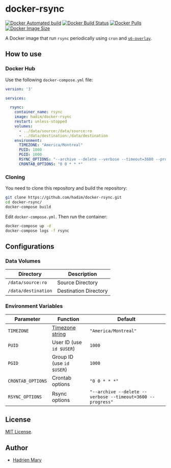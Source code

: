 # docker-rsync

[![Docker Automated build](https://img.shields.io/docker/cloud/automated/hadim/docker-rsync.svg)](https://hub.docker.com/r/hadim/docker-rsync 'DockerHub')
[![Docker Build Status](https://img.shields.io/docker/cloud/build/hadim/docker-rsync.svg)](https://hub.docker.com/r/hadim/docker-rsync 'DockerHub')
[![Docker Pulls](https://img.shields.io/docker/pulls/hadim/docker-rsync.svg)](https://hub.docker.com/r/hadim/docker-rsync 'DockerHub')
[![Docker Image Size](https://images.microbadger.com/badges/image/hadim/docker-rsync.svg)](https://microbadger.com/images/hadim/docker-rsync "MicroBadger")

A Docker image that run `rsync` periodically using `cron` and [`s6-overlay`](https://github.com/just-containers/s6-overlay).

## How to use

### Docker Hub

Use the following `docker-compose.yml` file:

```yaml
version: '3'

services:

  rsync:
    container_name: rsync
    image: hadim/docker-rsync
    restart: unless-stopped
    volumes:
      - ../data/source:/data/source:ro
      - ../data/destination:/data/destination
    environment:
      TIMEZONE: "America/Montreal"
      PUID: 1000
      PGID: 1000
      RSYNC_OPTIONS: "--archive --delete --verbose --timeout=3600 --progress"
      CRONTAB_OPTIONS: "0 0 * * *"
```

### Cloning
You need to clone this repository and build the repository:

```bash
git clone https://github.com/hadim/docker-rsync.git
cd docker-rsync/
docker-compose build
```

Edit `docker-compose.yml`. Then run the container:

```bash
docker-compose up -d
docker-compose logs -f rsync
```

## Configurations

### Data Volumes

| Directory | Description |
| --- | --- |
| `/data/source:ro` | Source Directory |
| `/data/destination` | Destination Directory |

### Environment Variables

| Parameter | Function | Default |
| --- | --- | --- |
| `TIMEZONE` | [Timezone string](https://en.wikipedia.org/wiki/List_of_tz_database_time_zones) | `"America/Montreal"` |
| `PUID` | User ID (use `id $USER`) | `1000` |
| `PGID` | Group ID (use `id $USER`) | `1000` |
| `CRONTAB_OPTIONS` | Crontab options | `"0 0 * * *"` |
| `RSYNC_OPTIONS` | Rsync options | `"--archive --delete --verbose --timeout=3600 --progress"` |

## License

[MIT License](./LICENSE).

## Author

- [Hadrien Mary](https://github.com/hadim)
